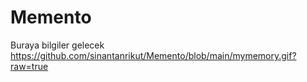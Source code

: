 # Memento
Buraya bilgiler gelecek
https://github.com/sinantanrikut/Memento/blob/main/mymemory.gif?raw=true
